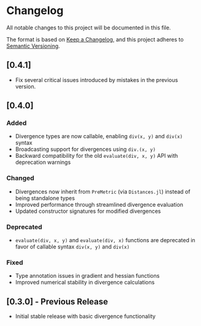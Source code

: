 # Changelog

All notable changes to this project will be documented in this file.

The format is based on [Keep a Changelog](https://keepachangelog.com/en/1.0.0/),
and this project adheres to [Semantic Versioning](https://semver.org/spec/v2.0.0.html).

## [0.4.1]

- Fix several critical issues introduced by mistakes in the previous version.

## [0.4.0]

### Added
- Divergence types are now callable, enabling `div(x, y)` and `div(x)` syntax
- Broadcasting support for divergences using `div.(x, y)`
- Backward compatibility for the old `evaluate(div, x, y)` API with deprecation warnings

### Changed
- Divergences now inherit from `PreMetric` (via `Distances.jl`) instead of being standalone types
- Improved performance through streamlined divergence evaluation
- Updated constructor signatures for modified divergences

### Deprecated
- `evaluate(div, x, y)` and `evaluate(div, x)` functions are deprecated in favor of callable syntax `div(x, y)` and `div(x)`

### Fixed
- Type annotation issues in gradient and hessian functions
- Improved numerical stability in divergence calculations

## [0.3.0] - Previous Release
- Initial stable release with basic divergence functionality
